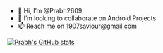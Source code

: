 - 👋 Hi, I’m @Prabh2609
- 💞️ I’m looking to collaborate on Android Projects
- 📫 Reach me on 1907saviour@gmail.com

<!---
Prabh2609/Prabh2609 is a ✨ special ✨ repository because its `README.md` (this file) appears on your GitHub profile.
You can click the Preview link to take a look at your changes.
--->
[![Prabh's GitHub stats](https://github-readme-stats.vercel.app/api?username=Prabh2609&count_private=true&show_icons=true)](https://github.com/Prabh2609/github-readme-stats)

